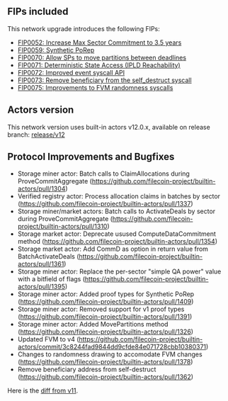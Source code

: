 ## FIPs included

This network upgrade introduces the following FIPs:

- [FIP0052: Increase Max Sector Commitment to 3.5 years](https://github.com/filecoin-project/FIPs/blob/master/FIPS/fip-0052.md)
- [FIP0059: Synthetic PoRep](https://github.com/filecoin-project/FIPs/blob/master/FIPS/fip-0059.md)
- [FIP0070: Allow SPs to move partitions between deadlines](https://github.com/filecoin-project/FIPs/blob/master/FIPS/fip-0070.md)
- [FIP0071: Deterministic State Access (IPLD Reachability)](https://github.com/filecoin-project/FIPs/blob/master/FIPS/fip-0071.md)
- [FIP0072: Improved event syscall API](https://github.com/filecoin-project/FIPs/blob/master/FIPS/fip-0072.md) 
- [FIP0073: Remove beneficiary from the self_destruct syscall](https://github.com/filecoin-project/FIPs/blob/master/FIPS/fip-0073.md)
- [FIP0075: Improvements to FVM randomness syscalls](https://github.com/filecoin-project/FIPs/blob/master/FIPS/fip-0075.md)


## Actors version

This network version uses built-in actors v12.0.x,
available on release branch: [release/v12](https://github.com/filecoin-project/builtin-actors/tree/release/v12)


## Protocol Improvements and Bugfixes

- Storage miner actor: Batch calls to ClaimAllocations during ProveCommitAggregate (https://github.com/filecoin-project/builtin-actors/pull/1304)
- Verified registry actor: Process allocation claims in batches by sector (https://github.com/filecoin-project/builtin-actors/pull/1337)
- Storage miner/market actors: Batch calls to ActivateDeals by sector during ProveCommitAggregate (https://github.com/filecoin-project/builtin-actors/pull/1310)
- Storage market actor: Deprecate usused ComputeDataCommitment method (https://github.com/filecoin-project/builtin-actors/pull/1354)
- Storage market actor: Add CommD as option in return value from BatchActivateDeals (https://github.com/filecoin-project/builtin-actors/pull/1361)
- Storage miner actor: Replace the per-sector "simple QA power" value with a bitfield of flags (https://github.com/filecoin-project/builtin-actors/pull/1395)
- Storage miner actor: Added proof types for Synthetic PoRep (https://github.com/filecoin-project/builtin-actors/pull/1409)
- Storage miner actor: Removed support for v1 proof types (https://github.com/filecoin-project/builtin-actors/pull/1391)
- Storage miner actor: Added MovePartitions method (https://github.com/filecoin-project/builtin-actors/pull/1326)
- Updated FVM to v4 (https://github.com/filecoin-project/builtin-actors/commit/3c8244fad9844dd9cfde84e071728cbb10380371)
- Changes to randomness drawing to accomodate FVM changes (https://github.com/filecoin-project/builtin-actors/pull/1378)
- Remove beneficiary address from self-destruct (https://github.com/filecoin-project/builtin-actors/pull/1362)

Here is the [diff from v11](https://github.com/filecoin-project/builtin-actors/compare/release/v11...release/v12).
